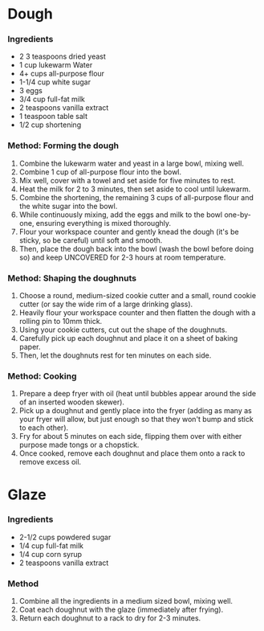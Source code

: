 # Dough

### Ingredients

* 2 3 teaspoons dried yeast
* 1 cup lukewarm Water
* 4+ cups all-purpose flour
* 1-1/4 cup white sugar
* 3 eggs
* 3/4 cup full-fat milk
* 2 teaspoons vanilla extract
* 1 teaspoon table salt
* 1/2 cup shortening



### Method: Forming the dough

1. Combine the lukewarm water and yeast in a large bowl, mixing well.
1. Combine 1 cup of all-purpose flour into the bowl.
1. Mix well, cover with a towel and set aside for five minutes to rest.
1. Heat the milk for 2 to 3 minutes, then set aside to cool until lukewarm.
1. Combine the shortening, the remaining 3 cups of all-purpose flour and the white sugar into the bowl.
1. While continuously mixing, add the eggs and milk to the bowl one-by-one, ensuring everything is mixed thoroughly.
1. Flour your workspace counter and gently knead the dough (it's be sticky, so be careful) until soft and smooth.
1. Then, place the dough back into the bowl (wash the bowl before doing so) and keep UNCOVERED for 2-3 hours at room temperature.



### Method: Shaping the doughnuts


1. Choose a round, medium-sized cookie cutter and a small, round cookie cutter (or say the wide rim of a large drinking glass).
1. Heavily flour your workspace counter and then flatten the dough with a rolling pin to 10mm thick.
1. Using your cookie cutters, cut out the shape of the doughnuts.
1. Carefully pick up each doughnut and place it on a sheet of baking paper.
1. Then, let the doughnuts rest for ten minutes on each side.



### Method: Cooking


1. Prepare a deep fryer with oil (heat until bubbles appear around the side of an inserted wooden skewer).
1. Pick up a doughnut and gently place into the fryer (adding as many as your fryer will allow, but just enough so that they won't bump and stick to each other).
1. Fry for about 5 minutes on each side, flipping them over with either purpose made tongs or a chopstick.
1. Once cooked, remove each doughnut and place them onto a rack to remove excess oil.




# Glaze

### Ingredients

* 2-1/2 cups powdered sugar
* 1/4 cup full-fat milk
* 1/4 cup corn syrup
* 2 teaspoons vanilla extract



### Method


1. Combine all the ingredients in a medium sized bowl, mixing well.
1. Coat each doughnut with the glaze (immediately after frying).
1. Return each doughnut to a rack to dry for 2-3 minutes.
